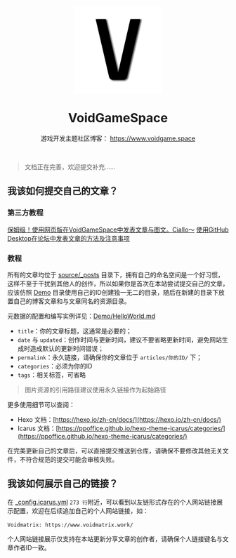 <div align="center">
    <p align="center">
        <img align="center" src="source/images/avatar.png" alt="logo" width="200">
    </p>
    <h1 align="center">VoidGameSpace</h1>
    <p align="center">游戏开发主题社区博客：
        <a href="https://www.voidgame.space/">
            https://www.voidgame.space
        </a>
    </p>
    </br>
</div>

> 文档正在完善，欢迎提交补充……

## 我该如何提交自己的文章？

### 第三方教程
[保姆级！使用网页版在VoidGameSpace中发表文章与图文。Ciallo​～](https://www.voidgame.space/articles/QiNuoTu/CorrectlyReleased/)
[使用GitHub Desktop在论坛中发表文章的方法及注意事项](https://www.voidgame.space/articles/suang/publish_article/)

### 教程
所有的文章均位于 [source/_posts](source/_posts) 目录下，拥有自己的命名空间是一个好习惯，这样不至于干扰到其他人的创作，所以如果你是首次在本站尝试提交自己的文章，应该仿照 [Demo](source/_posts/Demo) 目录使用自己的ID创建独一无二的目录，随后在新建的目录下放置自己的博客文章和与文章同名的资源目录。

元数据的配置和编写实例详见：[Demo/HelloWorld.md](source/_posts/Demo/HelloWorld.md)

+ `title`：你的文章标题，这通常是必要的；
+ `date` 与 `updated`：创作时间与更新时间，建议不要省略更新时间，避免网站生成时造成默认的更新时间错误；
+ `permalink`：永久链接，请确保你的文章位于 `articles/你的ID/` 下；
+ `categories`：必须为你的ID
+ `tags`：相关标签，可省略

> 图片资源的引用路径建议使用永久链接作为起始路径

更多使用细节可以查阅：

+ Hexo 文档：[https://hexo.io/zh-cn/docs/](https://hexo.io/zh-cn/docs/)
+ Icarus 文档：[https://ppoffice.github.io/hexo-theme-icarus/categories/](https://ppoffice.github.io/hexo-theme-icarus/categories/)

在完美更新自己的文章后，可以直接提交推送到仓库，请确保不要修改其他无关文件，不符合规范的提交可能会审核失败。

## 我该如何展示自己的链接？

在 [_config.icarus.yml](_config.icarus.yml) `273 行`附近，可以看到以友链形式存在的个人网站链接展示配置，欢迎在后续追加自己的个人网站链接，如：

```
Voidmatrix: https://www.voidmatrix.work/
```

个人网站链接展示仅支持在本站更新分享文章的创作者，请确保个人链接键名与文章作者ID一致。

